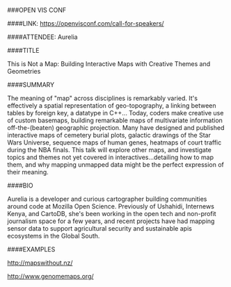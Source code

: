 ###OPEN VIS CONF

####LINK:
<https://openvisconf.com/call-for-speakers/>

####ATTENDEE:
Aurelia

####TITLE

This is Not a Map: Building Interactive Maps with Creative Themes and Geometries

####SUMMARY

The meaning of "map" across disciplines is remarkably varied. It's effectively a spatial representation of geo-topography, a linking between tables by foreign key, a datatype in C++... Today, coders make creative use of custom basemaps, building remarkable maps of multivariate information off-the-(beaten) geographic projection. Many have designed and published interactive maps of cemetery burial plots, galactic drawings of the Star Wars Universe, sequence maps of human genes, heatmaps of court traffic during the NBA finals. This talk will explore other maps, and investigate topics and themes not yet covered in interactives...detailing how to map them, and why mapping unmapped data might be the perfect expression of their meaning.

####BIO

Aurelia is a developer and curious cartographer building communities around code at Mozilla Open Science. Previously of Ushahidi, Internews Kenya, and CartoDB, she's been working in the open tech and non-profit journalism space for a few years, and recent projects have had mapping sensor data to support agricultural security and sustainable apis ecosystems in the Global South.

####EXAMPLES

<http://mapswithout.nz/>

<http://www.genomemaps.org/>
